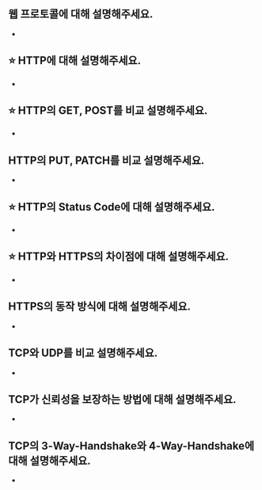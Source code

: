 ## 웹 프로토콜에 대해 설명해주세요.

-

## ⭐ HTTP에 대해 설명해주세요.

-

## ⭐ HTTP의 GET, POST를 비교 설명해주세요.

-

## HTTP의 PUT, PATCH를 비교 설명해주세요.

-

## ⭐ HTTP의 Status Code에 대해 설명해주세요.

-

## ⭐ HTTP와 HTTPS의 차이점에 대해 설명해주세요.

-

## HTTPS의 동작 방식에 대해 설명해주세요.

-

## TCP와 UDP를 비교 설명해주세요.

-

## TCP가 신뢰성을 보장하는 방법에 대해 설명해주세요.

-

## TCP의 3-Way-Handshake와 4-Way-Handshake에 대해 설명해주세요.

-
